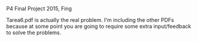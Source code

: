 P4 Final Project 2015, Fing

Tarea6.pdf is actually the real problem. I'm including the other PDFs because at some point you are going to require some extra input/feedback to solve the problems.

